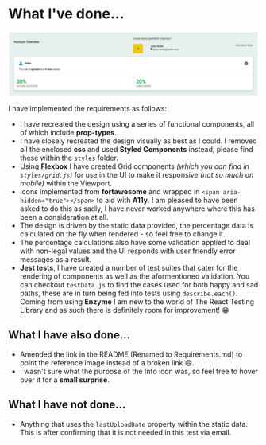 # What I've done...
![My attempt](./my-design.PNG?raw=true)

I have implemented the requirements as follows:

- I have recreated the design using a series of functional components, all of which include **prop-types**.
- I have closely recreated the design visually as best as I could. I removed all the enclosed **css** and used **Styled Components** instead, please find these within the `styles` folder.
- Using **Flexbox** I have created Grid components _(which you can find in `styles/grid.js`)_ for use in the UI to make it responsive _(not so much on mobile)_ within the Viewport.
- Icons implemented from **fortawesome** and wrapped in `<span aria-hidden="true"></span>` to aid with **A11y**. I am pleased to have been asked to do this as sadly, I have never worked anywhere where this has been a consideration at all.
- The design is driven by the static data provided, the percentage data is calculated on the fly when rendered - so feel free to change it.
- The percentage calculations also have some validation applied to deal with non-legal values and the UI responds with user friendly error messages as a result.
- **Jest tests**, I have created a number of test suites that cater for the rendering of components as well as the aformentioned validation. You can checkout `testData.js` to find the cases used for both happy and sad paths, these are in turn being fed into tests using `describe.each()`. Coming from using **Enzyme** I am new to the world of The React Testing Library and as such there is definitely room for improvement! :grin:


## What I have also done...
- Amended the link in the README (Renamed to Requirements.md) to point the reference image instead of a broken link :smile:.
- I wasn't sure what the purpose of the Info icon was, so feel free to hover over it for a **small surprise**. 

## What I have not done...
- Anything that uses the `lastUploadDate` property within the static data. This is after confirming that it is not needed in this test via email.


